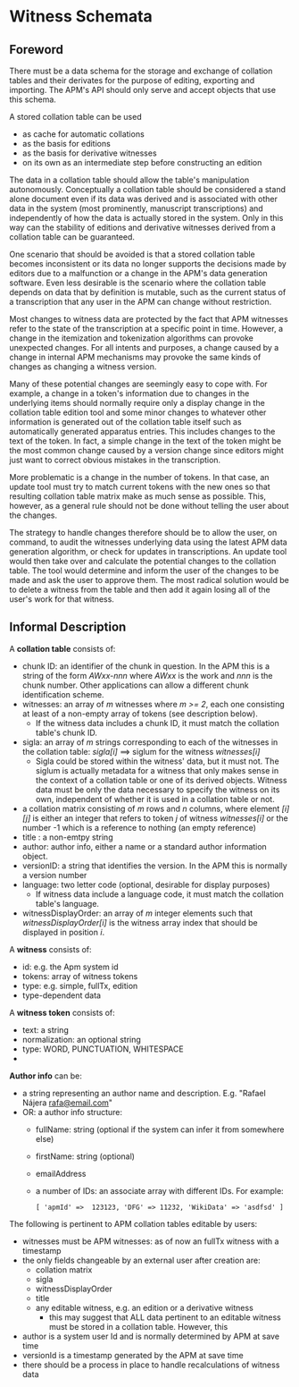 # Witness Schemata

## Foreword

There must be a data schema for the storage and exchange of collation tables and
their derivates for the purpose of editing, exporting and importing. 
The APM's API should only serve and accept objects that use this schema.

A stored collation table can be used
* as cache for automatic collations
* as the basis for editions
* as the basis for derivative witnesses
* on its own as an intermediate step before constructing an edition

The data in a collation table should allow the table's manipulation autonomously. 
Conceptually a collation table should be considered a stand alone document
even if its data was derived and is associated with other data in the system
(most prominently, manuscript transcriptions) and independently of how the
data is actually stored in the system. Only in this way can the 
stability of editions and derivative witnesses derived from a collation table
can be guaranteed.

One scenario that should be avoided is that a stored collation table becomes inconsistent
or its data no longer supports the decisions made by editors due to a malfunction or a
change in the APM's data generation software. Even less desirable is the scenario where
the collation table depends on data that by definition is mutable, such as
the current status of a transcription that any user in the APM can change 
without restriction.  

Most changes to witness data are protected by the fact that APM witnesses refer
to the state of the transcription at a specific point in time. However, a change
in the itemization and tokenization algorithms can provoke unexpected changes. For
all intents and purposes, a change caused by a change in internal APM mechanisms
may provoke the same kinds of changes as changing a witness version. 

Many of these potential changes are seemingly easy to cope with. For example, 
a change in a token's information due to changes in the underlying items 
should normally require only a display change in the collation table edition tool and
some minor changes to whatever other information is generated out of the collation
table itself such as automatically generated apparatus entries. This includes changes
to the text of the token. In fact, a simple change in the text of the token might be
the most common change caused by a version change since editors might just want
to correct obvious mistakes in the transcription.

More problematic is a change in the number of tokens. In that case, an update tool must try 
to match current tokens with the new ones so that resulting collation table matrix
make as much sense as possible. This, however, as a general rule should not be done
without telling the user about the changes. 

The strategy to handle changes therefore should be to allow the user, on command, to 
audit the witnesses underlying data using the latest APM data generation algorithm, or check
for updates in transcriptions. An update tool would then take over and calculate the 
potential changes to the collation table. The tool would determine and inform the user
of the changes to be made and ask the user to approve them. The most radical solution
would be to delete a witness from the table and then add it again losing all of the user's work 
for that witness.

## Informal Description

A  __collation table__ consists of:
* chunk ID: an identifier of the chunk in question. In the APM this is a 
  string of the form *AWxx-nnn* where *AWxx* is the work and *nnn* is the chunk
  number. Other applications can allow a different chunk identification 
  scheme.
* witnesses: an array of *m* witnesses where *m >= 2*, each one consisting at least of 
  a non-empty array of tokens (see description below). 
  * If the witness data includes a chunk ID, it must match the collation table's
    chunk ID.
* sigla: an array of *m* strings corresponding to each of the witnesses in the
  collation table:  *sigla[i]* ==> siglum for the witness *witnesses[i]*
    * Sigla could be stored within the witness' data, but it must not. 
      The siglum is actually metadata for a witness that only makes sense
      in the context of a collation table or one of its derived objects. Witness
      data must be only the data necessary to specify the witness on its own,
      independent of whether it is used in a collation table or not. 
* a collation matrix consisting of *m* rows and *n* columns, where 
    element *[i][j]* is either an integer that refers to token *j* of witness 
    *witnesses[i]* or the number -1 which is a reference to nothing 
    (an empty reference)
* title : a non-emtpy string
* author: author info, either a name or a standard author information
  object. 
* versionID: a string that identifies the version. In the APM this is normally
  a version number  
* language: two letter code (optional, desirable for display purposes)
  * If witness data include a language code, it must match the collation table's
    language.
* witnessDisplayOrder: an array of *m* integer elements such that 
  *witnessDisplayOrder[i]* is the witness array index that should be 
  displayed in position *i*. 

A __witness__ consists of:
* id: e.g. the Apm system id
* tokens: array of witness tokens
* type: e.g. simple, fullTx, edition
* type-dependent data

A __witness token__ consists of:
* text: a string
* normalization: an optional string
* type: WORD, PUNCTUATION, WHITESPACE
* 

__Author info__ can be:
* a string representing an author name and description. E.g. "Rafael Nájera 
   <rafa@email.com>"
* OR: a author info structure:
  * fullName: string (optional if the system can infer it from somewhere else)
  * firstName: string (optional)
  * emailAddress
  * a number of IDs: an associate array with different IDs. For example:
    
    `[ 'apmId' =>  123123, 'DFG' => 11232, 'WikiData' => 'asdfsd' ]`
    
  

The following is pertinent to APM collation tables editable by users:
* witnesses must be APM witnesses: as of now an fullTx witness with a timestamp 
* the only fields changeable by an external user after creation are: 
    * collation matrix
    * sigla
    * witnessDisplayOrder
    * title
    * any editable witness, e.g. an edition or a derivative witness
      * this may suggest that ALL data pertinent to an editable witness must
        be stored in a collation table. However, this 
* author is a system user Id and is normally determined by APM at save time
* versionId is a timestamp generated by the APM at save time
* there should be a process in place to handle recalculations of witness data



     
    
